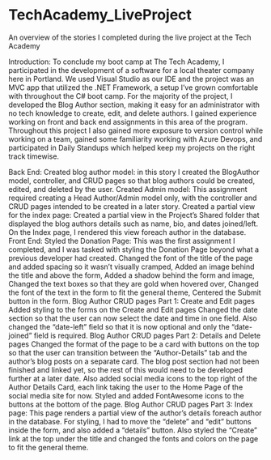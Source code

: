 # TechAcademy_LiveProject
An overview of the stories I completed during the live project at the Tech Academy 

Introduction:
To conclude my boot camp at The Tech Academy, I participated in the development of a software for a local theater company here in Portland. We used Visual Studio as our IDE and the project was an MVC app that utilized the .NET Framework, a setup I’ve grown comfortable with throughout the C# boot camp. For the majority of the project, I developed the Blog Author section, making it easy for an administrator with no tech knowledge to create, edit, and delete authors. I gained experience working on front and back end assignments in this area of the program. Throughout this project I also gained more exposure to version control while working on a team, gained some familiarity working with Azure Devops, and participated in Daily Standups which helped keep my projects on the right track timewise. 

Back End: 
Created blog author model: in this story I created the BlogAuthor model, controller, and CRUD pages so that blog authors could be created, edited, and deleted by the user.
Created Admin model: This assignment required creating a Head Author/Admin model only, with the controller and CRUD pages intended to be created in a later story. 
Created a partial view for the index page: Created a partial view in the Project’s Shared folder that displayed the blog authors details such as name, bio, and dates joined/left. On the Index page, I rendered this view foreach author in the database.
Front End:
Styled the Donation Page: This was the first assignment I completed, and I was tasked with styling the Donation Page beyond what a previous developer had created. 
Changed the font of the title of the page and added spacing so it wasn’t visually cramped,
Added an image behind the title and above the form, 
Added a shadow behind the form and image,
Changed the text boxes so that they are gold when hovered over,
Changed the font of the text in the form to fit the general theme, 
Centered the Submit button in the form.
Blog Author CRUD pages Part 1: Create and Edit pages
Added styling to the forms on the Create and Edit pages
Changed the date section so that the user can now select the date and time in one field.
Also changed the “date-left” field so that it is now optional and only the “date-joined” field is required.
Blog Author CRUD pages Part 2: Details and Delete pages
Changed the format of the page to be a card with buttons on the top so that the user can transition between the “Author-Details” tab and the author’s blog posts on a separate card. The blog post section had not been finished and linked yet, so the rest of this would need to be developed further at a later date. 
Also added social media icons to the top right of the Author Details Card, each link taking the user to the Home Page of the social media site for now.
Styled and added FontAwesome icons to the buttons at the bottom of the page. 
Blog Author CRUD pages Part 3: Index page: This page renders a partial view of the author’s details foreach author in the database. 
 For styling, I had to move the “delete” and “edit” buttons inside the form, and also added a “details” button. 
Also styled the “Create” link at the top under the title and changed the fonts and colors on the page to fit the general theme. 

